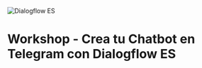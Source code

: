 ![Dialogflow ES](https://res.cloudinary.com/startup-grind/image/upload/c_scale,w_2560/c_crop,h_640,w_2560,y_0.69_mul_h_sub_0.69_mul_640/c_crop,h_640,w_2560/c_fill,dpr_2.0,f_auto,g_center,q_auto:good/v1/gcs/platform-data-goog/event_banners/Dailogflow_website_changed.png)
# Workshop - Crea tu Chatbot en Telegram con Dialogflow ES 